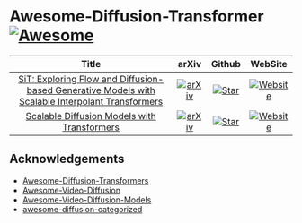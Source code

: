 # Awesome-Diffusion-Transformer [![Awesome](https://cdn.rawgit.com/sindresorhus/awesome/d7305f38d29fed78fa85652e3a63e154dd8e8829/media/badge.svg)](https://github.com/sindresorhus/awesome)

| Title | arXiv | Github| WebSite |
|:-----:|:-----:|:-----:|:-----:|
| [SiT: Exploring Flow and Diffusion-based Generative Models with Scalable Interpolant Transformers](https://arxiv.org/pdf/2401.08740) | [![arXiv](https://img.shields.io/badge/arXiv-b31b1b.svg)](https://arxiv.org/abs/2401.08740) | [![Star](https://img.shields.io/github/stars/willisma/SiT.svg?style=social&label=Star)](https://github.com/willisma/SiT) | [![Website](https://img.shields.io/badge/Website-9cf)](https://scalable-interpolant.github.io) |
| [Scalable Diffusion Models with Transformers](https://arxiv.org/pdf/2212.09748) | [![arXiv](https://img.shields.io/badge/arXiv-b31b1b.svg)](https://arxiv.org/abs/2212.09748) | [![Star](https://img.shields.io/github/stars/facebookresearch/DiT.svg?style=social&label=Star)](https://github.com/facebookresearch/DiT) | [![Website](https://img.shields.io/badge/Website-9cf)](https://www.wpeebles.com/DiT) |

## Acknowledgements

- [Awesome-Diffusion-Transformers](https://github.com/ShoufaChen/Awesome-Diffusion-Transformers)
- [Awesome-Video-Diffusion](https://github.com/showlab/Awesome-Video-Diffusion)
- [Awesome-Video-Diffusion-Models](https://github.com/ChenHsing/Awesome-Video-Diffusion-Models)
- [awesome-diffusion-categorized](https://github.com/wangkai930418/awesome-diffusion-categorized)

